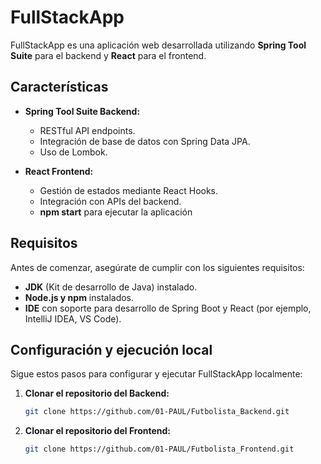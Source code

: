 # FullStackApp

FullStackApp es una aplicación web desarrollada utilizando **Spring Tool Suite** para el backend y **React** para el frontend.

## Características

- **Spring Tool Suite Backend:**
  - RESTful API endpoints.
  - Integración de base de datos con Spring Data JPA.
  - Uso de Lombok.

- **React Frontend:**
  - Gestión de estados mediante React Hooks.
  - Integración con APIs del backend.
  - **npm start** para ejecutar la aplicación

## Requisitos

Antes de comenzar, asegúrate de cumplir con los siguientes requisitos:

- **JDK** (Kit de desarrollo de Java) instalado.
- **Node.js y npm** instalados.
- **IDE** con soporte para desarrollo de Spring Boot y React (por ejemplo, IntelliJ IDEA, VS Code).

## Configuración y ejecución local

Sigue estos pasos para configurar y ejecutar FullStackApp localmente:

1. **Clonar el repositorio del Backend:**
   ```bash
   git clone https://github.com/01-PAUL/Futbolista_Backend.git
   
1. **Clonar el repositorio del Frontend:**
   ```bash
   git clone https://github.com/01-PAUL/Futbolista_Frontend.git
